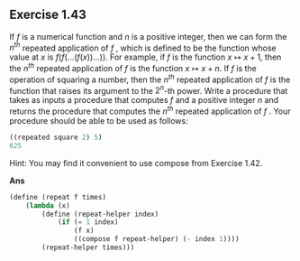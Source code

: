 ## Exercise 1.43

If $f$ is a numerical function and $n$ is a positive integer, then we can form the $n^{th}$ repeated application of $f$ , which is defined to be the function whose value at $x$ is $f(f(\dots (f(x))\dots))$. For example, if $f$ is the function $x
\mapsto x + 1$, then the $n^{th}$ repeated application of $f$ is the function $x\mapsto x +n$. If $f$ is the operation of squaring a number, then the $n^{th}$ repeated application of $f$ is the function that raises its argument to the $2^n$-th power. Write a procedure that takes as inputs a procedure that computes $f$ and a positive integer $n$ and returns the procedure that computes the $n^{th}$ repeated application of $f$ . Your procedure should be able to be used as follows:

```scheme
((repeated square 2) 5)
625
```

Hint: You may find it convenient to use compose from Exercise 1.42.

**Ans**

```scheme
(define (repeat f times)
    (lambda (x)
        (define (repeat-helper index)
            (if (= 1 index)
                (f x)
                ((compose f repeat-helper) (- index 1))))
        (repeat-helper times)))
```
